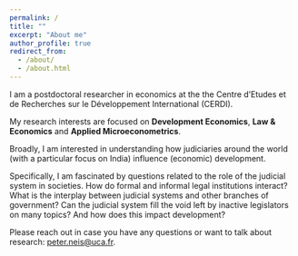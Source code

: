 ```yaml
---
permalink: /
title: ""
excerpt: "About me"
author_profile: true
redirect_from:
  - /about/
  - /about.html
---
```


I am a postdoctoral researcher in economics at the the Centre d’Etudes et de Recherches sur le Développement International (CERDI).

My research interests are focused on **Development Economics**, **Law & Economics** and **Applied Microeconometrics**.

Broadly, I am interested in understanding how judiciaries around the world (with a particular focus on India) influence (economic) development.

Specifically, I am fascinated by questions related to the role of the judicial system in societies. How do formal and informal legal institutions interact? What is the interplay between judicial systems and other branches of government? Can the judicial system fill the void left by inactive legislators on many topics? And how does this impact development?

Please reach out in case you have any questions or want to talk about research: peter.neis@uca.fr.